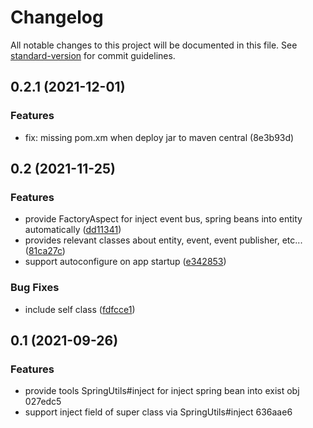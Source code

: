 # Changelog

All notable changes to this project will be documented in this file. See [standard-version](https://github.com/conventional-changelog/standard-version) for commit guidelines.

## 0.2.1 (2021-12-01)

### Features

* fix: missing pom.xm when deploy jar to maven central (8e3b93d)

## 0.2 (2021-11-25)

### Features

* provide FactoryAspect for inject event bus, spring beans into entity automatically ([dd11341](https://github.com/taccisum/domain-core/commit/dd11341d27c6b6f4caeba9c74903b967b8c28858))
* provides relevant classes about entity, event, event publisher, etc... ([81ca27c](https://github.com/taccisum/domain-core/commit/81ca27c5f9d53ab3ae5d4cae92bc6dca55d63cec))
* support autoconfigure on app startup ([e342853](https://github.com/taccisum/domain-core/commit/e342853feb9085370887b29c646edea4ac195fbd))


### Bug Fixes

* include self class ([fdfcce1](https://github.com/taccisum/domain-core/commit/fdfcce1994b3bb45d17269e243a9b06afda169b6))


## 0.1 (2021-09-26)

### Features

* provide tools SpringUtils#inject for inject spring bean into exist obj 027edc5
* support inject field of super class via SpringUtils#inject 636aae6
